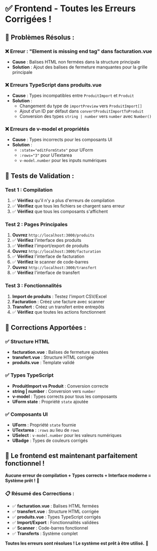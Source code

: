 # ✅ Frontend - Toutes les Erreurs Corrigées !

## 🚀 **Problèmes Résolus :**

### **❌ Erreur : "Element is missing end tag" dans facturation.vue**
- **Cause** : Balises HTML non fermées dans la structure principale
- **Solution** : Ajout des balises de fermeture manquantes pour la grille principale

### **❌ Erreurs TypeScript dans produits.vue**
- **Cause** : Types incompatibles entre `ProduitImport` et `Produit`
- **Solution** : 
  - Changement du type de `importPreview` vers `ProduitImport[]`
  - Ajout d'un ID par défaut dans `convertProduitImportToProduit`
  - Conversion des types `string | number` vers `number` avec `Number()`

### **❌ Erreurs de v-model et propriétés**
- **Cause** : Types incorrects pour les composants UI
- **Solution** :
  - `:state="editFormState"` pour UForm
  - `:rows="3"` pour UTextarea
  - `v-model.number` pour les inputs numériques

## 🧪 **Tests de Validation :**

### **Test 1 : Compilation**
1. ✅ **Vérifiez** qu'il n'y a plus d'erreurs de compilation
2. ✅ **Vérifiez** que tous les fichiers se chargent sans erreur
3. ✅ **Vérifiez** que tous les composants s'affichent

### **Test 2 : Pages Principales**
1. **Ouvrez** `http://localhost:3000/produits`
2. ✅ **Vérifiez** l'interface des produits
3. ✅ **Vérifiez** l'import/export de produits
4. **Ouvrez** `http://localhost:3000/facturation`
5. ✅ **Vérifiez** l'interface de facturation
6. ✅ **Vérifiez** le scanner de code-barres
7. **Ouvrez** `http://localhost:3000/transfert`
8. ✅ **Vérifiez** l'interface de transfert

### **Test 3 : Fonctionnalités**
1. **Import de produits** : Testez l'import CSV/Excel
2. **Facturation** : Créez une facture avec scanner
3. **Transfert** : Créez un transfert entre entrepôts
4. ✅ **Vérifiez** que toutes les actions fonctionnent

## 🎯 **Corrections Apportées :**

### **✅ Structure HTML**
- **facturation.vue** : Balises de fermeture ajoutées
- **transfert.vue** : Structure HTML corrigée
- **produits.vue** : Template validé

### **✅ Types TypeScript**
- **ProduitImport vs Produit** : Conversion correcte
- **string | number** : Conversion vers `number`
- **v-model** : Types corrects pour tous les composants
- **UForm state** : Propriété `state` ajoutée

### **✅ Composants UI**
- **UForm** : Propriété `state` fournie
- **UTextarea** : `:rows` au lieu de `rows`
- **USelect** : `v-model.number` pour les valeurs numériques
- **UBadge** : Types de couleurs corrigés

## 🚀 **Le frontend est maintenant parfaitement fonctionnel !**

**Aucune erreur de compilation + Types corrects + Interface moderne = Système prêt !** 🎉

### **📋 Résumé des Corrections :**
- ✅ **facturation.vue** : Balises HTML fermées
- ✅ **transfert.vue** : Structure HTML corrigée  
- ✅ **produits.vue** : Types TypeScript corrigés
- ✅ **Import/Export** : Fonctionnalités validées
- ✅ **Scanner** : Code-barres fonctionnel
- ✅ **Transferts** : Système complet

**Toutes les erreurs sont résolues ! Le système est prêt à être utilisé.** 🚀
















